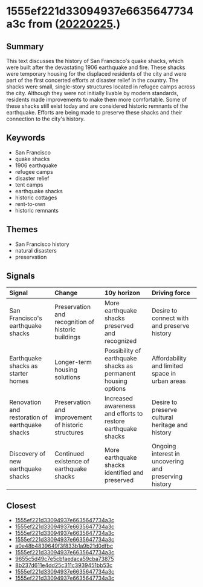 # 1555ef221d33094937e6635647734a3c from ([20220225](https://kghosh.substack.com/p/20220225).)

## Summary

This text discusses the history of San Francisco's quake shacks, which were built after the devastating 1906 earthquake and fire. These shacks were temporary housing for the displaced residents of the city and were part of the first concerted efforts at disaster relief in the country. The shacks were small, single-story structures located in refugee camps across the city. Although they were not initially livable by modern standards, residents made improvements to make them more comfortable. Some of these shacks still exist today and are considered historic remnants of the earthquake. Efforts are being made to preserve these shacks and their connection to the city's history.

## Keywords

* San Francisco
* quake shacks
* 1906 earthquake
* refugee camps
* disaster relief
* tent camps
* earthquake shacks
* historic cottages
* rent-to-own
* historic remnants

## Themes

* San Francisco history
* natural disasters
* preservation

## Signals

| Signal                                          | Change                                              | 10y horizon                                                   | Driving force                                         |
|:------------------------------------------------|:----------------------------------------------------|:--------------------------------------------------------------|:------------------------------------------------------|
| San Francisco's earthquake shacks               | Preservation and recognition of historic buildings  | More earthquake shacks preserved and recognized               | Desire to connect with and preserve history           |
| Earthquake shacks as starter homes              | Longer-term housing solutions                       | Possibility of earthquake shacks as permanent housing options | Affordability and limited space in urban areas        |
| Renovation and restoration of earthquake shacks | Preservation and improvement of historic structures | Increased awareness and efforts to restore earthquake shacks  | Desire to preserve cultural heritage and history      |
| Discovery of new earthquake shacks              | Continued existence of earthquake shacks            | More earthquake shacks identified and preserved               | Ongoing interest in uncovering and preserving history |

## Closest

* [1555ef221d33094937e6635647734a3c](1555ef221d33094937e6635647734a3c)
* [1555ef221d33094937e6635647734a3c](1555ef221d33094937e6635647734a3c)
* [1555ef221d33094937e6635647734a3c](1555ef221d33094937e6635647734a3c)
* [1555ef221d33094937e6635647734a3c](1555ef221d33094937e6635647734a3c)
* [a0e48b4839649f3f833b1a9b21d0dfbc](a0e48b4839649f3f833b1a9b21d0dfbc)
* [1555ef221d33094937e6635647734a3c](1555ef221d33094937e6635647734a3c)
* [9655c5d49c7e5cbfaedaca59cba73875](9655c5d49c7e5cbfaedaca59cba73875)
* [8b237d611e4dd25c311c3939451bb53c](8b237d611e4dd25c311c3939451bb53c)
* [1555ef221d33094937e6635647734a3c](1555ef221d33094937e6635647734a3c)
* [1555ef221d33094937e6635647734a3c](1555ef221d33094937e6635647734a3c)
